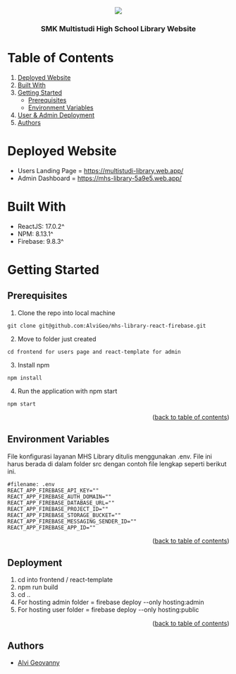 <p align="center">
  <img src="https://user-images.githubusercontent.com/62235952/178112276-6a7284bd-a117-4d96-9850-fb1c5c8a2e09.jpg" />
</p>

<h3 align="center">
  SMK Multistudi High School Library Website
</h3>

# Table of Contents

<ol>
  <li><a href="#deployed-website">Deployed Website</a></li>
  <li><a href="#built-with">Built With</a></li>
  <li>
    <a href="#getting-started">Getting Started</a>
    <ul>
      <li><a href="#prerequisites">Prerequisites</a></li>
      <li><a href="#environment-variables">Environment Variables</a></li>
    </ul>
  </li>
  <li><a href="#deployment">User & Admin Deployment</a></li>
  <li><a href="#authors">Authors</a></li>
</ol>

# Deployed Website

- Users Landing Page = https://multistudi-library.web.app/
- Admin Dashboard = https://mhs-library-5a9e5.web.app/

# Built With

- ReactJS: 17.0.2^
- NPM: 8.13.1^
- Firebase: 9.8.3^

# Getting Started

## Prerequisites

1. Clone the repo into local machine

```
git clone git@github.com:AlviGeo/mhs-library-react-firebase.git
```

2. Move to folder just created

```
cd frontend for users page and react-template for admin
```

3. Install npm

```
npm install
```

4. Run the application with npm start

```
npm start
```
<p align="right">(<a href="#top">back to table of contents</a>)</p>

## Environment Variables
File konfigurasi layanan MHS Library ditulis menggunakan .env. File ini harus berada di dalam folder src dengan contoh file lengkap seperti berikut ini.

```env
#filename: .env
REACT_APP_FIREBASE_API_KEY=""
REACT_APP_FIREBASE_AUTH_DOMAIN=""
REACT_APP_FIREBASE_DATABASE_URL=""
REACT_APP_FIREBASE_PROJECT_ID=""
REACT_APP_FIREBASE_STORAGE_BUCKET=""
REACT_APP_FIREBASE_MESSAGING_SENDER_ID=""
REACT_APP_FIREBASE_APP_ID=""

```

<p align="right">(<a href="#top">back to table of contents</a>)</p>

## Deployment

1. cd into frontend / react-template
2. npm run build
3. cd ..
4. For hosting admin folder = firebase deploy --only hosting:admin 
5. For hosting user folder = firebase deploy --only hosting:public

<p align="right">(<a href="#top">back to table of contents</a>)</p>

## Authors
- [Alvi Geovanny](https://github.com/AlviGeo)